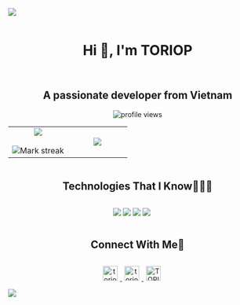 
<!--horizontal divider(gradiant)-->
<img src="https://user-images.githubusercontent.com/73097560/115834477-dbab4500-a447-11eb-908a-139a6edaec5c.gif">

<!--h1 without bottom border-->
<div id="user-content-toc">
  <ul align="center">
    <summary><h1 style="display: inline-block">Hi 👋, I'm TORIOP</h1></summary>
  </ul>
</div>

<!--h2 without bottom border-->
<div id="user-content-toc">
  <ul align="center">
    <summary>
      <h2 style="display: inline-block">
      A passionate developer from Vietnam
      <!-- Talk is cheap. Show me the code. -->
      </h2>
    </summary>
    <img src="https://komarev.com/ghpvc/?username=your-TORIOP23&color=0069b4" alt="profile views" />
  </ul>
</div>


<!--Intro start-->
<!-- - 🔭 I’m currently working on **AWS, React, React Native, Nodejs, MongoDB**

- 🌱 I’m currently learning **to put together multiple Hyper Beast Stack for Scalable Applications.**

- ☁️ I've keen interest in cloud computing. So,I'm learning **AWS**

- 💬 Ask me about **AWS, react, react-native, nodejs, mongoDB**

- 📫 Feel free to reach me out **nishantjangid6377@gmail.com** -->
<!--Intro end-->



<!--- stats -->
<p align="center">
  <!--- stats (start) -->
<table align="center">
<tr border="none">
  
<td width="50%" align="center">
  <img  align="center"  src="https://github-readme-stats.vercel.app/api?username=TORIOP23&theme=tokyonight&show_icons=true&count_private=true" />
  <br></br>
  <img  title="🔥 Get streak stats for your profile at git.io/streak-stats" alt="Mark streak" src="https://nirzak-streak-stats.vercel.app?user=TORIOP23&theme=tokyonight" /> 
</td>

<td width="50%" align="center">

  <img  align="center"  src="https://github-readme-stats.vercel.app/api/top-langs/?username=TORIOP23&theme=tokyonight&hide_border=false&no-bg=true&no-frame=true&langs_count=7"/>
  
  </td>
</tr>
</table>
<!--- stats (end) -->
</p>        
<!--- stats (end) -->


<!--h1 without bottom border-->
<div id="user-content-toc">
  <ul align="center">
    <summary><h2 style="display: inline-block">Technologies That I Know👨🏻‍💻</h2></summary>
  </ul>
</div>
<!--tech stack icons-->
<p align="center">
  <a>
    <img src="https://skillicons.dev/icons?i=spring,postgres,mongodb,mysql,react,angular,nextjs,tailwind&perline=14" />
  </a>
  <a>
    <img src="https://skillicons.dev/icons?i=git,github,docker,nodejs,postman,npm,pnpm,vim,gradle&perline=14" />
  </a>
  <a>
    <img src="https://skillicons.dev/icons?i=java,kotlin,py,ts,css,html,md,cpp&perline=14" />
  </a>
  <a>
    <img src="https://skillicons.dev/icons?i=obsidian,notion,ubuntu&perline=14" />
  </a>
</p>


<!-- Connect with me -->
<!--h2 without bottom border-->
<div id="user-content-toc">
  <ul align="center">
    <summary><h2 style="display: inline-block">Connect With Me🤝</h2></summary>
  </ul>
</div>

<!--icons and links-->
<p align="center">
<a href="https://www.linkedin.com/in/tran-duc-vinh-toriop/" target="_blank">
<img src="https://img.shields.io/badge/linkedin-%231DA1F2.svg?style=for-the-badge&logo=linkedin-white&logoColor=white" alt="toriop" style="height: 30px; margin: 0 5px;">
</a>
<a href="mailto:toriop.dev@gmail.com" target="_blank">
  <img src="https://img.shields.io/badge/gmail-EA4335.svg?style=for-the-badge&logo=gmail&logoColor=white" alt="toriop" style="height: 30px; margin: 0 5px;">
</a>
<a href="https://www.facebook.com/TORIOP/" target="_blank">
<img alt="TORIOP | Facebook" src="https://img.shields.io/badge/Facebook-%231877F2.svg?style=for-the-badge&logo=facebook&logoColor=white" alt="toriop" style="height: 30px; margin: 0 5px;"/>
</a>
<!-- <a href="mailto:vinhtran23022003@gmail.com?>
<img align="center" alt="TORIOP | Gmail" width="30em" src="https://img.icons8.com/ios-glyphs/50/000000/gmail.png" />
<a href="https://www.linkedin.com/in/tran-duc-vinh-toriop/" target="blank"><img align="center" src="https://user-images.githubusercontent.com/88904952/234979284-68c11d7f-1acc-4f0c-ac78-044e1037d7b0.png" alt="linkedin" height="50" width="50" /></a>  -->

</p>


<!--horizontal divider(gradiant)-->
<img src="https://user-images.githubusercontent.com/73097560/115834477-dbab4500-a447-11eb-908a-139a6edaec5c.gif">
